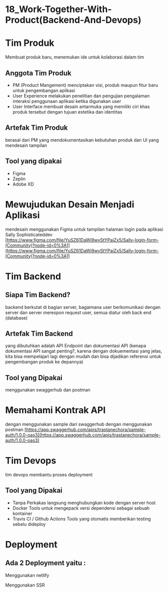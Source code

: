 # 18_Work-Together-With-Product(Backend-And-Devops)

# Tim Produk

Membuat produk baru, menemukan ide untuk kolaborasi dalam tim

## Anggota Tim Produk

- PM (Product Mangement)
menciptakan visi, produk maupun fitur baru untuk pengembangan aplikasi
- User Experience
melakukan penelitian dan pengujian pengalaman interaksi penggunaan aplikasi ketika digunakan user
- User Interface
membuat desain antarmuka yang memiliki ciri khas produk tersebut dengan tujuan estetika dan identitas

## Artefak Tim Produk

berasal dari PM yang mendokumentasikan kebutuhan produk dan UI yang mendesain tampilan

## Tool yang dipakai

- Figma
- Zeplin
- Adobe XD

# Mewujudukan Desain Menjadi Aplikasi

mendesain menggunakan Figma untuk tampilan halaman login pada aplikasi Sally Sophisticateddev [https://www.figma.com/file/YuSZ61DaWi9wyStYPaiZx5/Sally-login-form-(Community)?node-id=0%3A1](https://www.figma.com/file/YuSZ61DaWi9wyStYPaiZx5/Sally-login-form-(Community)?node-id=0%3A1)

# Tim Backend

## Siapa Tim Backend?

backend berkutat di bagian server, bagaimana user berkomunikasi dengan server dan server merespon request user, semua diatur oleh back end (database)

## Artefak Tim Backend

yang dibutuhkan adalah API Endpoint dan dokumentasi API (kenapa dokumentasi API sangat penting?, karena dengan dokuementasi yang jelas, kita bisa mempelajari lagi dengan mudah dan bisa dijadikan referensi untuk pengembangan produk ke depannya)

## Tool yang Dipakai

menggunakan swaggerhub dan postman

# Memahami Kontrak API

dengan menggunakan sample dari swaggerhub dengan menggunakan postman [https://app.swaggerhub.com/apis/trastanechora/sample-auth/1.0.0-oas3](https://app.swaggerhub.com/apis/trastanechora/sample-auth/1.0.0-oas3)

# Tim Devops

tim devops membantu proses deployment

## Tool yang Dipakai

- Tanpa Perkakas
langsung menghubungkan kode dengan server host
- Docker
Tools untuk mengepack versi dependensi sebagai sebuah kontainer
- Travis CI / Github Actions
Tools yang otomatis memberikan testing sebelu dideploy

# Deployment

## Ada 2 Deployment yaitu :

Menggunakan netlify

Menggunakan SSR